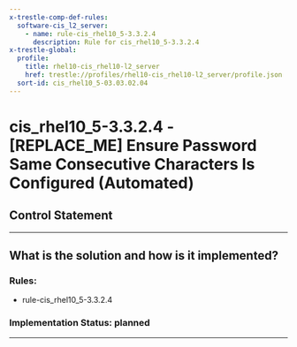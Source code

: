 ```yaml
---
x-trestle-comp-def-rules:
  software-cis_l2_server:
    - name: rule-cis_rhel10_5-3.3.2.4
      description: Rule for cis_rhel10_5-3.3.2.4
x-trestle-global:
  profile:
    title: rhel10-cis_rhel10-l2_server
    href: trestle://profiles/rhel10-cis_rhel10-l2_server/profile.json
  sort-id: cis_rhel10_5-03.03.02.04
---
```


# cis_rhel10_5-3.3.2.4 - \[REPLACE_ME\] Ensure Password Same Consecutive Characters Is Configured (Automated)

## Control Statement

______________________________________________________________________

## What is the solution and how is it implemented?

<!-- For implementation status enter one of: implemented, partial, planned, alternative, not-applicable -->

<!-- Note that the list of rules under ### Rules: is read-only and changes will not be captured after assembly to JSON -->

<!-- Add control implementation description here for control: cis_rhel10_5-3.3.2.4 -->

### Rules:

  - rule-cis_rhel10_5-3.3.2.4

### Implementation Status: planned

______________________________________________________________________
